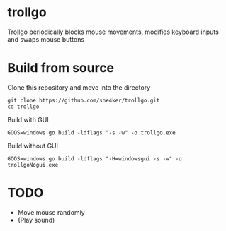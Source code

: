 # trollgo
Trollgo periodically blocks mouse movements, modifies keyboard inputs and swaps mouse buttons
# Build from source
Clone this repository and move into the directory

    git clone https://github.com/sne4ker/trollgo.git
    cd trollgo

Build with GUI

    GOOS=windows go build -ldflags "-s -w" -o trollgo.exe

Build without GUI

    GOOS=windows go build -ldflags "-H=windowsgui -s -w" -o trollgoNogui.exe

# TODO
- Move mouse randomly
- (Play sound)
